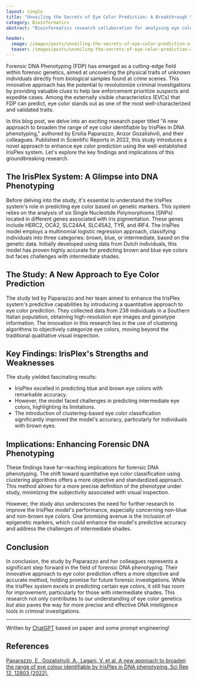 ```yaml
---
layout: single
title: "Unveiling the Secrets of Eye Color Prediction: A Breakthrough Study"
category: Bioinformatics
abstract: "Bioinformatics research collaboration for analysing eye color markers in italian population"

header:
  image: /images/posts/unveiling-the-secrets-of-eye-color-prediction-a-breakthrough-study/irisplex.jpg
  teaser: /images/posts/unveiling-the-secrets-of-eye-color-prediction-a-breakthrough-study/irisplex.jpg
---
```


Forensic DNA Phenotyping (FDP) has emerged as a cutting-edge field within forensic genetics, aimed at uncovering the physical traits of unknown individuals directly from biological samples found at crime scenes. This innovative approach has the potential to revolutionize criminal investigations by providing valuable clues to help law enforcement prioritize suspects and expedite cases. Among the externally visible characteristics (EVCs) that FDP can predict, eye color stands out as one of the most well-characterized and validated traits.

In this blog post, we delve into an exciting research paper titled "A new approach to broaden the range of eye color identifiable by IrisPlex in DNA phenotyping," authored by Ersilia Paparazzo, Anzor Gozalishvili, and their colleagues. Published in Scientific Reports in 2022, this study introduces a novel approach to enhance eye color prediction using the well-established IrisPlex system. Let's explore the key findings and implications of this groundbreaking research.

## The IrisPlex System: A Glimpse into DNA Phenotyping

Before delving into the study, it's essential to understand the IrisPlex system's role in predicting eye color based on genetic markers. This system relies on the analysis of six Single Nucleotide Polymorphisms (SNPs) located in different genes associated with iris pigmentation. These genes include HERC2, OCA2, SLC24A4, SLC45A2, TYR, and IRF4. The IrisPlex model employs a multinomial logistic regression approach, classifying individuals into three categories: brown, blue, or intermediate, based on the genetic data. Initially developed using data from Dutch individuals, this model has proven highly accurate for predicting brown and blue eye colors but faces challenges with intermediate shades.

## The Study: A New Approach to Eye Color Prediction

The study led by Paparazzo and her team aimed to enhance the IrisPlex system's predictive capabilities by introducing a quantitative approach to eye color prediction. They collected data from 238 individuals in a Southern Italian population, obtaining high-resolution eye images and genotype information. The innovation in this research lies in the use of clustering algorithms to objectively categorize eye colors, moving beyond the traditional qualitative visual inspection.

## Key Findings: IrisPlex's Strengths and Weaknesses

The study yielded fascinating results:

- IrisPlex excelled in predicting blue and brown eye colors with remarkable accuracy.
- However, the model faced challenges in predicting intermediate eye colors, highlighting its limitations.
- The introduction of clustering-based eye color classification significantly improved the model's accuracy, particularly for individuals with brown eyes.

## Implications: Enhancing Forensic DNA Phenotyping

These findings have far-reaching implications for forensic DNA phenotyping. The shift toward quantitative eye color classification using clustering algorithms offers a more objective and standardized approach. This method allows for a more precise definition of the phenotype under study, minimizing the subjectivity associated with visual inspection.

However, the study also underscores the need for further research to improve the IrisPlex model's performance, especially concerning non-blue and non-brown eye colors. One promising avenue is the inclusion of epigenetic markers, which could enhance the model's predictive accuracy and address the challenges of intermediate shades.

## Conclusion

In conclusion, the study by Paparazzo and her colleagues represents a significant step forward in the field of forensic DNA phenotyping. Their innovative approach to eye color prediction offers a more objective and accurate method, holding promise for future forensic investigations. While the IrisPlex system excels in predicting certain eye colors, it still has room for improvement, particularly for those with intermediate shades. This research not only contributes to our understanding of eye color genetics but also paves the way for more precise and effective DNA intelligence tools in criminal investigations.

---
Written by [ChatGPT](https://chat.openai.com/) based on paper and some prompt engineering!


## References
[Paparazzo, E., Gozalishvili, A., Lagani, V. et al. A new approach to broaden the range of eye colour identifiable by IrisPlex in DNA phenotyping. Sci Rep 12, 12803 (2022).](https://doi.org/10.1038/s41598-022-17208-w)

